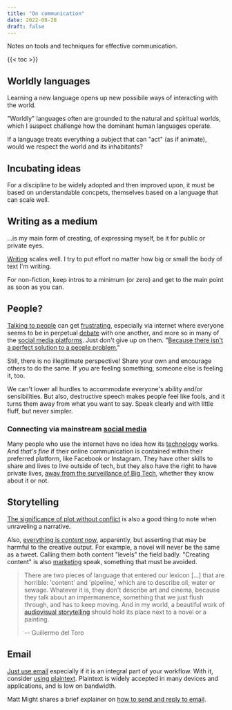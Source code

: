 ```yaml
---
title: "On communication"
date: 2022-08-28
draft: false
---
```


Notes on tools and techniques for effective communication.

{{< toc >}}

## Worldly languages

Learning a new language opens up new possibile ways of interacting with
the world.

"Worldly" languages often are grounded to the natural and spiritual
worlds, which I suspect challenge how the dominant human languages
operate.

If a language treats everything a subject that can "act" (as if
animate), would we respect the world and its inhabitants?

## Incubating ideas

For a discipline to be widely adopted and then improved upon, it must be
based on understandable concpets, themselves based on a language that
can scale well.

## Writing as a medium

...is my main form of creating, of expressing myself, be it for public
or private eyes.

[Writing](/writing) scales well. I try to put effort no matter how big
or small the body of text I'm writing.

For non-fiction, keep intros to a minimum (or zero) and get to the main
point as soon as you can.

## People?

[Talking to people](/public-speaking) can get
[frustrating](/frustration), especially via internet where everyone
seems to be in perpetual [debate](/debate) with one another, and more so
in many of the [social media platforms](/social-media). Just don't give up on them.
"[Because there isn't a perfect solution to a people problem.](https://seths.blog/2022/11/people-problems-are-complicated-problems/)"

Still, there is no illegitimate perspective! Share your own and encourage
others to do the same. If you are feeling something, someone else is
feeling it, too.

We can't lower all hurdles to accommodate everyone's ability and/or
sensibilities. But also, destructive speech makes people feel like
fools, and it turns them away from what you want to say.
Speak clearly and with little fluff, but never simpler.

### Connecting via mainstream [social media](/social-media)

Many people who use the internet have no idea how its
[technology](/technology) works. And *that's fine* if their
online communication is contained within their preferred platform,
like Facebook or Instagram.
They have other skills to share and lives to live outside of tech,
but they also have the right to have private lives,
[away from the surveillance of Big Tech](/infosec), whether they know about it or not.

## Storytelling

[The significance of plot without conflict](https://stilleatingoranges.tumblr.com/post/25153960313/the-significance-of-plot-without-conflict)
is also a good thing to note when unraveling a narrative.

Also, [everything is *content* now](https://www.youtube.com/watch?v=hAtbFwzZp6Y), apparently,
but asserting that may be harmful to the creative output.
For example, a novel will never be the same as a tweet.
Calling them both content "levels" the field badly.
"Creating content" is also [marketing](/mr) speak, something that must
be avoided.

> There are two pieces of language that entered our lexicon [...] that
> are horrible: 'content' and 'pipeline,' which are to describe oil,
> water or sewage. Whatever it is, they don't describe art and cinema,
> because they talk about an impermanence, something that we just flush
> through, and has to keep moving. And in my world, a beautiful work of
> [audiovisual storytelling](/filmmaking) should hold its place next to a novel or a
> painting.
>  
> -- Guillermo del Toro

## Email

[Just use email](https://www.justuseemail.com/about/) especially if it
is an integral part of your workflow. With it,
consider [using plaintext](https://useplaintext.email).
Plaintext is widely accepted in
many devices and applications, and is low on bandwidth.

Matt Might shares a brief explainer on
[how to send and reply to email](http://matt.might.net/articles/how-to-email/).
